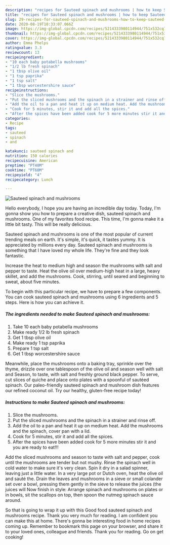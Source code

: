 ```yaml
---
description: "recipes for Sauteed spinach and mushrooms | how to keep Sauteed spinach and mushrooms"
title: "recipes for Sauteed spinach and mushrooms | how to keep Sauteed spinach and mushrooms"
slug: 29-recipes-for-sauteed-spinach-and-mushrooms-how-to-keep-sauteed-spinach-and-mushrooms
date: 2020-08-19T10:33:07.066Z
image: https://img-global.cpcdn.com/recipes/5214333980114944/751x532cq70/sauteed-spinach-and-mushrooms-recipe-main-photo.jpg
thumbnail: https://img-global.cpcdn.com/recipes/5214333980114944/751x532cq70/sauteed-spinach-and-mushrooms-recipe-main-photo.jpg
cover: https://img-global.cpcdn.com/recipes/5214333980114944/751x532cq70/sauteed-spinach-and-mushrooms-recipe-main-photo.jpg
author: Emma Phelps
ratingvalue: 3.3
reviewcount: 13
recipeingredient:
- "10 each baby potabella mushrooms"
- "1/2 lb fresh spinach"
- "1 tbsp olive oil"
- "1 tsp paprika"
- "1 tsp salt"
- "1 tbsp worcestershire sauce"
recipeinstructions:
- "Slice the mushrooms."
- "Put the sliced mushrooms and the spinach in a strainer and rinse off."
- "Add the oil to a pan and heat it up on medium heat. Add the mushrooms and the spinach, cover pan with a lid."
- "Cook for 5 minutes, stir it and add all the spices."
- "After the spices have been added cook for 5 more minutes stir it and you are ready to eat!!!"
categories:
- Recipe
tags:
- sauteed
- spinach
- and

katakunci: sauteed spinach and 
nutrition: 150 calories
recipecuisine: American
preptime: "PT40M"
cooktime: "PT60M"
recipeyield: "4"
recipecategory: Lunch

---
```



![Sauteed spinach and mushrooms](https://img-global.cpcdn.com/recipes/5214333980114944/751x532cq70/sauteed-spinach-and-mushrooms-recipe-main-photo.jpg)

Hello everybody, I hope you are having an incredible day today. Today, I'm gonna show you how to prepare a creative dish, sauteed spinach and mushrooms. One of my favorites food recipe. This time, I'm gonna make it a little bit tasty. This will be really delicious.

Sauteed spinach and mushrooms is one of the most popular of current trending meals on earth. It's simple, it's quick, it tastes yummy. It is appreciated by millions every day. Sauteed spinach and mushrooms is something that I have loved my whole life. They're fine and they look fantastic.

Increase the heat to medium high and season the mushrooms with salt and pepper to taste. Heat the olive oil over medium-high heat in a large, heavy skillet, and add the mushrooms. Cook, stirring, until seared and beginning to sweat, about five minutes.


To begin with this particular recipe, we have to prepare a few components. You can cook sauteed spinach and mushrooms using 6 ingredients and 5 steps. Here is how you can achieve it.

<!--inarticleads1-->

##### The ingredients needed to make Sauteed spinach and mushrooms:

1. Take 10 each baby potabella mushrooms
1. Make ready 1/2 lb fresh spinach
1. Get 1 tbsp olive oil
1. Make ready 1 tsp paprika
1. Prepare 1 tsp salt
1. Get 1 tbsp worcestershire sauce


Meanwhile, place the mushrooms onto a baking tray, sprinkle over the thyme, drizzle over one tablespoon of the olive oil and season well with salt and Season, to taste, with salt and freshly ground black pepper. To serve, cut slices of quiche and place onto plates with a spoonful of sautéed spinach. Our paleo-friendly sauteed spinach and mushroom dish features our refined coconut oil. Try our healthy, gluten-free recipe today! 

<!--inarticleads2-->

##### Instructions to make Sauteed spinach and mushrooms:

1. Slice the mushrooms.
1. Put the sliced mushrooms and the spinach in a strainer and rinse off.
1. Add the oil to a pan and heat it up on medium heat. Add the mushrooms and the spinach, cover pan with a lid.
1. Cook for 5 minutes, stir it and add all the spices.
1. After the spices have been added cook for 5 more minutes stir it and you are ready to eat!!!


Add the sliced mushrooms and season to taste with salt and pepper, cook until the mushrooms are tender but not mushy. Rinse the spinach well in cold water to make sure it&#39;s very clean. Spin it dry in a salad spinner, leaving just a little water. In a very large pot or Dutch oven, heat the olive oil and sauté the. Drain the leaves and mushrooms in a sieve or small colander set over a bowl, pressing them gently in the sieve to release the juices (the juices will Now finish in style: Arrange spinach and mushrooms on plates or in bowls, sit the scallops on top, then spoon the nutmeg spinach sauce around. 

So that is going to wrap it up with this Good food sauteed spinach and mushrooms recipe. Thank you very much for reading. I am confident you can make this at home. There's gonna be interesting food in home recipes coming up. Remember to bookmark this page on your browser, and share it to your loved ones, colleague and friends. Thank you for reading. Go on get cooking!

